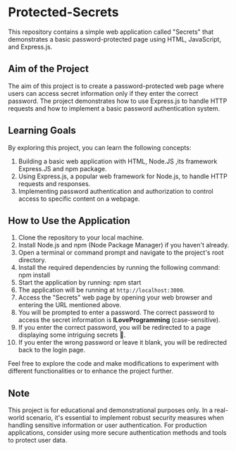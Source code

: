 # Protected-Secrets

This repository contains a simple web application called "Secrets" that demonstrates a basic password-protected page using HTML, JavaScript, and Express.js.

## Aim of the Project

The aim of this project is to create a password-protected web page where users can access secret information only if they enter the correct password. The project demonstrates how to use Express.js to handle HTTP requests and how to implement a basic password authentication system.

## Learning Goals

By exploring this project, you can learn the following concepts:

1. Building a basic web application with HTML, Node.JS ,its framework Express.JS and npm package. 
2. Using Express.js, a popular web framework for Node.js, to handle HTTP requests and responses.
3. Implementing password authentication and authorization to control access to specific content on a webpage.

## How to Use the Application

1. Clone the repository to your local machine.
2. Install Node.js and npm (Node Package Manager) if you haven't already.
3. Open a terminal or command prompt and navigate to the project's root directory.
4. Install the required dependencies by running the following command: npm install
5. Start the application by running: npm start
6. The application will be running at `http://localhost:3000`.
7. Access the "Secrets" web page by opening your web browser and entering the URL mentioned above.
8. You will be prompted to enter a password. The correct password to access the secret information is **ILoveProgramming** (case-sensitive).
9. If you enter the correct password, you will be redirected to a page displaying some intriguing secrets 🤫.
10. If you enter the wrong password or leave it blank, you will be redirected back to the login page.

Feel free to explore the code and make modifications to experiment with different functionalities or to enhance the project further.

## Note

This project is for educational and demonstrational purposes only. In a real-world scenario, it's essential to implement robust security measures when handling sensitive information or user authentication. For production applications, consider using more secure authentication methods and tools to protect user data.

